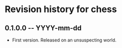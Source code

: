# Revision history for chess

## 0.1.0.0 -- YYYY-mm-dd

* First version. Released on an unsuspecting world.
